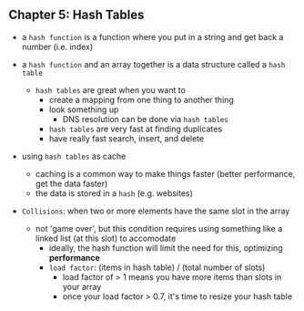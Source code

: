 ## Chapter 5: Hash Tables
- a `hash function` is a function where you put in a string and get back a number (i.e. index)
- a `hash function` and an array together is a data structure called a `hash table`
  - `hash tables` are great when you want to
    - create a mapping from one thing to another thing
    - look something up
      - DNS resolution can be done via `hash tables`
    - `hash tables` are very fast at finding duplicates
    - have really fast search, insert, and delete

- using `hash tables` as cache
   - caching is a common way to make things faster (better performance, get the data faster)
    - the data is stored in a `hash` (e.g. websites)

- `Collisions`: when two or more elements have the same slot in the array
  - not 'game over', but this condition requires using something like a linked list (at this slot) to accomodate
    - ideally, the hash function will limit the need for this, optimizing **performance**
    - `load factor`: (items in hash table) / (total number of slots)
      - load factor of > 1 means you have more items than slots in your array
      - once your load factor > 0.7, it's time to resize your hash table        
